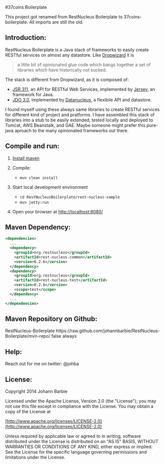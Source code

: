 #37coins Boilerplate

This project got renamed from RestNucleus Boilerplate to 37coins-boilerplate. All imports are still the old.

## Introduction:

RestNucleus Boilerplate is a Java stack of frameworks to easily create RESTful services on almost any datastore. Like [Dropwizard](http://dropwizard.codahale.com/) it is
> a little bit of opinionated glue code which bangs together a set of libraries which have historically not sucked.

The stack is different from Dropwizard, as it is composed of:

* [JSR 311](http://jcp.org/en/jsr/detail?id=311), an API for RESTful Web Services, implemented by [Jersey](https://jersey.java.net/), an framework for Java.
* [JDO 3.0](http://db.apache.org/jdo/releases/release-3.0.cgi), implemented by [Datanucleus](http://www.datanucleus.org), a flexibile API and datastore.

I found myself using these always same libraries to create RESTful services for different kind of project and pratforms. I have assembled this stack of libraries into a stub to be easily extended, tested locally and deployed to Tomcat, AWS Beanstalk, and GAE. Maybe someone might prefer this pure-java aproach to the many opinionated frameworks out there. 


## Compile and run:

1. [Install maven](http://maven.apache.org/download.cgi#Installation_Instructions)

2. Compile: 
   * `mvn clean install`


3. Start local development environment
   * `cd RestNucleusBoilerplate/rest-nucleus-sample`
   * `mvn jetty:run`


4. Open your browser at [http://localhost:8080/](http://localhost:8080/)

## Maven Dependency:

```xml
<dependencies>
  ...
  <dependency>
    <groupId>org.restnucleus</groupId>
    <artifactId>rest-nucleus-common</artifactId>
    <version>0.2.6</version>
  </dependency>
  <dependency>
    <groupId>org.restnucleus</groupId>
    <artifactId>rest-nucleus-test</artifactId>
    <version>0.2.6</version>
    <scope>test</scope>
  </dependency>
  ...
</dependencies>
```

## Maven Repository on Github:
<repositories>
    <repository>
        <id>RestNucleus-Boilerplate</id>
        <url>https://raw.github.com/johannbarbie/RestNucleus-Boilerplate/mvn-repo/</url>
        <snapshots>
            <enabled>false</enabled>
            <updatePolicy>always</updatePolicy>
        </snapshots>
    </repository>
</repositories>

## Help:

Reach out for me on twitter: @johba

## License:

Copyright 2014 Johann Barbie

Licensed under the Apache License, Version 2.0 (the "License"); you may not use this file except in compliance with the License. You may obtain a copy of the License at

[http://www.apache.org/licenses/LICENSE-2.0](http://www.apache.org/licenses/LICENSE-2.0)

Unless required by applicable law or agreed to in writing, software distributed under the License is distributed on an "AS IS" BASIS, WITHOUT WARRANTIES OR CONDITIONS OF ANY KIND, either express or implied. See the License for the specific language governing permissions and limitations under the License.
